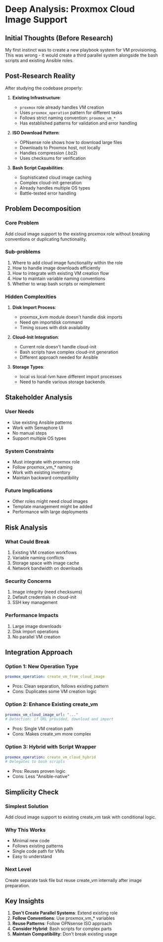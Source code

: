# Deep Analysis: Proxmox Cloud Image Support

## Initial Thoughts (Before Research)

My first instinct was to create a new playbook system for VM provisioning. This was wrong - it would create a third parallel system alongside the bash scripts and existing Ansible roles.

## Post-Research Reality

After studying the codebase properly:

1. **Existing Infrastructure**:
   - `proxmox` role already handles VM creation
   - Uses `proxmox_operation` pattern for different tasks
   - Follows strict naming convention: `proxmox_vm_*`
   - Has established patterns for validation and error handling

2. **ISO Download Pattern**:
   - OPNsense role shows how to download large files
   - Downloads to Proxmox host, not locally
   - Handles compression (.bz2)
   - Uses checksums for verification

3. **Bash Script Capabilities**:
   - Sophisticated cloud image caching
   - Complex cloud-init generation
   - Already handles multiple OS types
   - Battle-tested error handling

## Problem Decomposition

### Core Problem
Add cloud image support to the existing proxmox role without breaking conventions or duplicating functionality.

### Sub-problems
1. Where to add cloud image functionality within the role
2. How to handle image downloads efficiently
3. How to integrate with existing VM creation flow
4. How to maintain variable naming conventions
5. Whether to wrap bash scripts or reimplement

### Hidden Complexities
1. **Disk Import Process**: 
   - proxmox_kvm module doesn't handle disk imports
   - Need qm importdisk command
   - Timing issues with disk availability

2. **Cloud-Init Integration**:
   - Current role doesn't handle cloud-init
   - Bash scripts have complex cloud-init generation
   - Different approach needed for Ansible

3. **Storage Types**:
   - local vs local-lvm have different import processes
   - Need to handle various storage backends

## Stakeholder Analysis

### User Needs
- Use existing Ansible patterns
- Work with Semaphore UI
- No manual steps
- Support multiple OS types

### System Constraints
- Must integrate with proxmox role
- Follow proxmox_vm_* naming
- Work with existing inventory
- Maintain backward compatibility

### Future Implications
- Other roles might need cloud images
- Template management might be added
- Performance with large deployments

## Risk Analysis

### What Could Break
1. Existing VM creation workflows
2. Variable naming conflicts
3. Storage space with image cache
4. Network bandwidth on downloads

### Security Concerns
1. Image integrity (need checksums)
2. Default credentials in cloud-init
3. SSH key management

### Performance Impacts
1. Large image downloads
2. Disk import operations
3. No parallel VM creation

## Integration Approach

### Option 1: New Operation Type
```yaml
proxmox_operation: create_vm_from_cloud_image
```
- Pros: Clean separation, follows existing pattern
- Cons: Duplicates some VM creation logic

### Option 2: Enhance Existing create_vm
```yaml
proxmox_vm_cloud_image_url: "..."
# Detection: if URL provided, download and import
```
- Pros: Single VM creation path
- Cons: Makes create_vm more complex

### Option 3: Hybrid with Script Wrapper
```yaml
proxmox_operation: create_vm_cloud_hybrid
# Delegates to bash scripts
```
- Pros: Reuses proven logic
- Cons: Less "Ansible-native"

## Simplicity Check

### Simplest Solution
Add cloud image support to existing create_vm task with conditional logic.

### Why This Works
- Minimal new code
- Follows existing patterns
- Single code path for VMs
- Easy to understand

### Next Level
Create separate task file but reuse create_vm internally after image preparation.

## Key Insights

1. **Don't Create Parallel Systems**: Extend existing role
2. **Follow Conventions**: Use proxmox_vm_* variables
3. **Reuse Patterns**: Follow OPNsense ISO approach
4. **Consider Hybrid**: Bash scripts for complex parts
5. **Maintain Compatibility**: Don't break existing usage